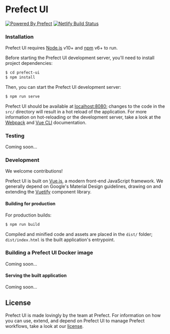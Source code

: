 # Prefect UI

[![Powered By Prefect](https://vectr.com/znicholasbrown/bMGyv5ZyO.svg?width=176&height=32&select=bMGyv5ZyOpage0)](https://prefect.io)
[![Netlify Build Status](https://api.netlify.com/api/v1/badges/effeac10-a905-46ee-8e93-b59454ecc8bb/deploy-status)](https://app.netlify.com/sites/prefect-ui/deploys)

### Installation

Prefect UI requires [Node.js](https://nodejs.org/) v10+ and [npm](https://www.npmjs.com/) v6+ to run.

Before starting the Prefect UI development server, you'll need to install project dependencies:

```sh
$ cd prefect-ui
$ npm install
```

Then, you can start the Prefect UI development server:

```sh
$ npm run serve
```

Prefect UI should be available at [localhost:8080](http://localhost:8080); changes to the code in the `src/` directory will result in a hot reload of the application. For more information on hot-reloading or the development server, take a look at the [Webpack](https://webpack.js.org/) and [Vue CLI](https://cli.vuejs.org/) documentation.

### Testing

Coming soon...

### Development

We welcome contributions!

Prefect UI is built on [Vue.js](https://vuejs.org/), a modern front-end JavaScript framework. We generally depend on Google's Material Design guidelines, drawing on and extending the [Vuetify](https://vuetifyjs.com/en/) component library.

#### Building for production

For production builds:

```sh
$ npm run build
```

Compiled and minified code and assets are placed in the `dist/` folder; `dist/index.html` is the built application's entrypoint.

### Building a Prefect UI Docker image

Coming soon...

#### Serving the built application

Coming soon...

## License

Prefect UI is made lovingly by the team at Prefect. For information on how you can use, extend, and depend on Prefect UI to manage Prefect workflows, take a look at our [license](https://github.com/PrefectHQ/ui/blob/master/LICENSE).
